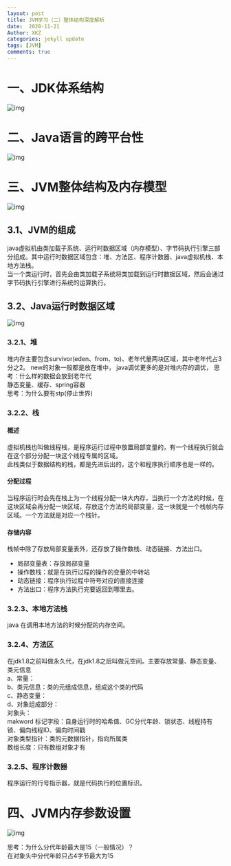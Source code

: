 ```yaml
---
layout: post
title: JVM学习（二）整体结构深度解析
date:  2020-11-21
Author: XKZ
categories: jekyll update
tags: [JVM]
comments: true
---
```

# 一、JDK体系结构
![img](https://xukaizhong188.github.io/HelloProgrammer/images/2020-11-21/p3.png)
# 二、Java语言的跨平台性
![img](https://xukaizhong188.github.io/HelloProgrammer/images/2020-11-21/p4.png)
# 三、JVM整体结构及内存模型
![img](https://xukaizhong188.github.io/HelloProgrammer/images/2020-11-21/p7.jpeg)
## 3.1、JVM的组成
java虚拟机由类加载子系统、运行时数据区域（内存模型）、字节码执行引擎三部分组成。其中运行时数据区域包含：堆、方法区、程序计数器、java虚拟机栈、本地方法栈。   
当一个类运行时，首先会由类加载子系统将类加载到运行时数据区域，然后会通过字节码执行引擎进行系统的运算执行。
## 3.2、Java运行时数据区域
![img](https://xukaizhong188.github.io/HelloProgrammer/images/2020-11-21/p5.png)
### 3.2.1、堆
堆内存主要包含survivor(eden、from、to)、老年代量两块区域，其中老年代占3分之2。
new的对象一般都是放在堆中，
java调优更多的是对堆内存的调优，
思考：什么样的数据会放到老年代  
静态变量、缓存、spring容器    
思考：为什么要有stp(停止世界)

### 3.2.2、栈
#### 概述
虚拟机栈也叫做线程栈，是程序运行过程中放置局部变量的，有一个线程执行就会在这个部分分配一块这个线程专属的区域。   
此栈类似于数据结构的栈，都是先进后出的，这个和程序执行顺序也是一样的。   
#### 分配过程
当程序运行时会先在栈上为一个线程分配一块大内存，当执行一个方法的时候，在这块区域会再分配一块区域，存放这个方法的局部变量，这一块就是一个栈帧内存区域。一个方法就是对应一个栈针。
#### 存储内容
栈帧中除了存放局部变量表外，还存放了操作数栈、动态链接、方法出口。
- 局部变量表：存放局部变量
- 操作数栈：就是在执行过程的操作的变量的中转站
- 动态链接：程序执行过程中符号对应的直接连接
- 方法出口：程序方法执行完要返回到哪里去。


###  3.2.3、本地方法栈
java 在调用本地方法的时候分配的内存空间。
###  3.2.4、方法区
在jdk1.8之前叫做永久代，在jdk1.8之后叫做元空间。主要存放常量、静态变量、类元信息   
a、常量：  
b、类元信息：类的元组成信息，组成这个类的代码  
c、静态变量：  
d、对象组成部分：  
    对象头：  
        makword 标记字段：自身运行时的哈希值、GC分代年龄、锁状态、线程持有锁、偏向线程ID、偏向时间戳    
        对象类型指针：类的元数据指针，指向所属类  
        数组长度：只有数组对象才有    

### 3.2.5、程序计数器
程序运行的行号指示器，就是代码执行的位置标识。
# 四、JVM内存参数设置
    
![img](https://xukaizhong188.github.io/HelloProgrammer/images/2020-11-21/p6.png)

思考：为什么分代年龄最大是15（一般情况）？   
在对象头中分代年龄只占4字节最大为15


